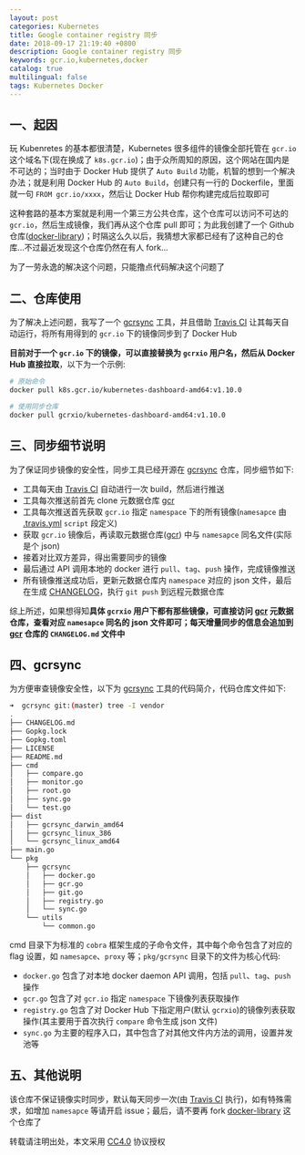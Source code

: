```yaml
---
layout: post
categories: Kubernetes
title: Google container registry 同步
date: 2018-09-17 21:19:40 +0800
description: Google container registry 同步
keywords: gcr.io,kubernetes,docker
catalog: true
multilingual: false
tags: Kubernetes Docker
---
```


## 一、起因

玩 Kubenretes 的基本都很清楚，Kubernetes 很多组件的镜像全部托管在 `gcr.io` 这个域名下(现在换成了 `k8s.gcr.io`)；由于众所周知的原因，这个网站在国内是不可达的；当时由于 Docker Hub 提供了 `Auto Build` 功能，机智的想到一个解决办法；就是利用 Docker Hub 的 `Auto Build`，创建只有一行的 Dockerfile，里面就一句 `FROM gcr.io/xxxx`，然后让 Docker Hub 帮你构建完成后拉取即可

这种套路的基本方案就是利用一个第三方公共仓库，这个仓库可以访问不可达的 `gcr.io`，然后生成镜像，我们再从这个仓库 pull 即可；为此我创建了一个 Github 仓库([docker-library](https://github.com/mritd/docker-library))；时隔这么久以后，我猜想大家都已经有了这种自己的仓库...不过最近发现这个仓库仍然在有人 fork...

为了一劳永逸的解决这个问题，只能撸点代码解决这个问题了

## 二、仓库使用

为了解决上述问题，我写了一个 [gcrsync](https://github.com/mritd/gcrsync) 工具，并且借助 [Travis CI](https://travis-ci.org/mritd/gcrsync) 让其每天自动运行，将所有用得到的 `gcr.io` 下的镜像同步到了 Docker Hub

**目前对于一个 `gcr.io` 下的镜像，可以直接替换为 `gcrxio` 用户名，然后从 Docker Hub 直接拉取**，以下为一个示例:

``` sh
# 原始命令
docker pull k8s.gcr.io/kubernetes-dashboard-amd64:v1.10.0

# 使用同步仓库
docker pull gcrxio/kubernetes-dashboard-amd64:v1.10.0
```

## 三、同步细节说明

为了保证同步镜像的安全性，同步工具已经开源在 [gcrsync](https://github.com/mritd/gcrsync) 仓库，同步细节如下:

- 工具每天由 [Travis CI](https://travis-ci.org/mritd/gcrsync) 自动进行一次 build，然后进行推送
- 工具每次推送前首先 clone 元数据仓库 [gcr](https://github.com/mritd/gcr)
- 工具每次推送首先获取 `gcr.io` 指定 `namespace` 下的所有镜像(`namesapce` 由 [.travis.yml](https://github.com/mritd/gcrsync/blob/master/.travis.yml) `script` 段定义)
- 获取 `gcr.io` 镜像后，再读取元数据仓库([gcr](https://github.com/mritd/gcr)) 中与 `namesapce` 同名文件(实际是个 json)
- 接着对比双方差异，得出需要同步的镜像
- 最后通过 API 调用本地的 docker 进行 `pull`、`tag`、`push` 操作，完成镜像推送
- 所有镜像推送成功后，更新元数据仓库内 `namespace` 对应的 json 文件，最后在生成 [CHANGELOG](https://github.com/mritd/gcr/blob/master/CHANGELOG.md)，执行 `git push` 到远程元数据仓库

综上所述，如果想得知**具体 `gcrxio` 用户下都有那些镜像，可直接访问 [gcr](https://github.com/mritd/gcr) 元数据仓库，查看对应 `namesapce` 同名的 json 文件即可；每天增量同步的信息会追加到 [gcr](https://github.com/mritd/gcr) 仓库的 `CHANGELOG.md` 文件中**

## 四、gcrsync

为方便审查镜像安全性，以下为 [gcrsync](https://github.com/mritd/gcrsync) 工具的代码简介，代码仓库文件如下:

``` sh
➜  gcrsync git:(master) tree -I vendor
.
├── CHANGELOG.md
├── Gopkg.lock
├── Gopkg.toml
├── LICENSE
├── README.md
├── cmd
│   ├── compare.go
│   ├── monitor.go
│   ├── root.go
│   ├── sync.go
│   └── test.go
├── dist
│   ├── gcrsync_darwin_amd64
│   ├── gcrsync_linux_386
│   └── gcrsync_linux_amd64
├── main.go
└── pkg
    ├── gcrsync
    │   ├── docker.go
    │   ├── gcr.go
    │   ├── git.go
    │   ├── registry.go
    │   └── sync.go
    └── utils
        └── common.go
```

cmd 目录下为标准的 `cobra` 框架生成的子命令文件，其中每个命令包含了对应的 flag 设置，如 `namesapce`、`proxy` 等；`pkg/gcrsync` 目录下的文件为核心代码:

- `docker.go` 包含了对本地 docker daemon API 调用，包括 `pull`、`tag`、`push` 操作
- `gcr.go` 包含了对 `gcr.io` 指定 `namespace` 下镜像列表获取操作
- `registry.go` 包含了对 Docker Hub 下指定用户(默认 `gcrxio`)的镜像列表获取操作(其主要用于首次执行 `compare` 命令生成 json 文件)
- `sync.go` 为主要的程序入口，其中包含了对其他文件内方法的调用，设置并发池等

## 五、其他说明

该仓库不保证镜像实时同步，默认每天同步一次(由 [Travis CI](https://travis-ci.org/mritd/gcrsync) 执行)，如有特殊需求，如增加 `namesapce` 等请开启 issue；最后，请不要再 fork [docker-library](https://github.com/mritd/docker-library) 这个仓库了

转载请注明出处，本文采用 [CC4.0](http://creativecommons.org/licenses/by-nc-nd/4.0/) 协议授权
